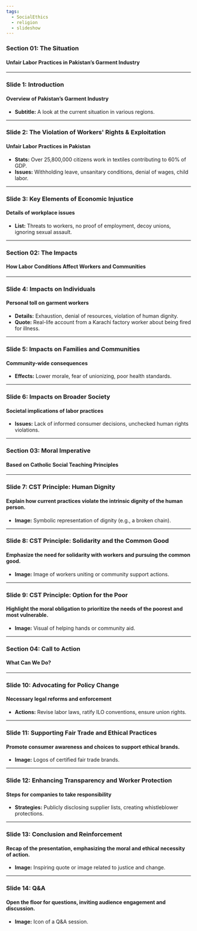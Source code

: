 ```yaml
---
tags:
  - SocialEthics
  - religion
  - slideshow
---
```

### Section 01: The Situation
#### Unfair Labor Practices in Pakistan’s Garment Industry
<!-- Section Intro: Begin by presenting an overview of the current labor practices in Pakistan’s garment industry. -->
---

### Slide 1: Introduction
#### Overview of Pakistan’s Garment Industry
- **Subtitle:** A look at the current situation in various regions.
<!-- Talking Point: Briefly introduce the topic and its relevance both locally and globally. -->
---

### Slide 2: The Violation of Workers' Rights & Exploitation
#### Unfair Labor Practices in Pakistan
- **Stats:** Over 25,800,000 citizens work in textiles contributing to 60% of GDP.
- **Issues:** Withholding leave, unsanitary conditions, denial of wages, child labor.
<!-- Talking Point: Explain the scale of the industry and highlight specific unfair labor practices. -->
---

### Slide 3: Key Elements of Economic Injustice
#### Details of workplace issues
- **List:** Threats to workers, no proof of employment, decoy unions, ignoring sexual assault.
<!-- Talking Point: Delve into the ways economic injustice manifests in garment factories. -->
---

### Section 02: The Impacts
#### How Labor Conditions Affect Workers and Communities
<!-- Section Intro: Transition to discussing the impacts of labor conditions on individuals, families, and broader societal implications. -->
---

### Slide 4: Impacts on Individuals
#### Personal toll on garment workers
- **Details:** Exhaustion, denial of resources, violation of human dignity.
- **Quote:** Real-life account from a Karachi factory worker about being fired for illness.
<!-- Talking Point: Discuss the personal impacts with a focus on deteriorating health and rights violations. -->
---

### Slide 5: Impacts on Families and Communities
#### Community-wide consequences
- **Effects:** Lower morale, fear of unionizing, poor health standards.
<!-- Talking Point: Explain how the labor conditions affect family life and community health. -->
---

### Slide 6: Impacts on Broader Society
#### Societal implications of labor practices
- **Issues:** Lack of informed consumer decisions, unchecked human rights violations.
<!-- Talking Point: Highlight how these issues affect societal perceptions and global market interactions. -->
---

### Section 03: Moral Imperative
#### Based on Catholic Social Teaching Principles
<!-- Section Intro: Highlight the moral and ethical considerations surrounding the garment industry issues based on Catholic Social Teaching. -->
---

### Slide 7: CST Principle: Human Dignity
#### Explain how current practices violate the intrinsic dignity of the human person.
- **Image:** Symbolic representation of dignity (e.g., a broken chain).
<!-- Talking Point: Discuss the CST principle of human dignity in relation to labor abuses. -->
---

### Slide 8: CST Principle: Solidarity and the Common Good
#### Emphasize the need for solidarity with workers and pursuing the common good.
- **Image:** Image of workers uniting or community support actions.
<!-- Talking Point: Encourage the audience to think about solidarity and how improving these conditions serves the common good. -->
---

### Slide 9: CST Principle: Option for the Poor
#### Highlight the moral obligation to prioritize the needs of the poorest and most vulnerable.
- **Image:** Visual of helping hands or community aid.
<!-- Talking Point: Reflect on the obligation to support the most vulnerable members of society. -->
---

### Section 04: Call to Action
#### What Can We Do?
<!-- Section Intro: Outline practical steps and actions that can be taken to address the issues highlighted in the presentation. -->
---

### Slide 10: Advocating for Policy Change
#### Necessary legal reforms and enforcement
- **Actions:** Revise labor laws, ratify ILO conventions, ensure union rights.
<!-- Talking Point: Advocate for policy changes and explain how laws can be strengthened and better enforced to protect workers. -->
---

### Slide 11: Supporting Fair Trade and Ethical Practices
#### Promote consumer awareness and choices to support ethical brands.
- **Image:** Logos of certified fair trade brands.
<!-- Talking Point: Discuss how consumers can make a difference by choosing to support ethically responsible brands. -->
---

### Slide 12: Enhancing Transparency and Worker Protection
#### Steps for companies to take responsibility
- **Strategies:** Publicly disclosing supplier lists, creating whistleblower protections.
<!-- Talking Point: Suggest ways for companies to improve transparency and protect workers. -->
---

### Slide 13: Conclusion and Reinforcement
#### Recap of the presentation, emphasizing the moral and ethical necessity of action.
- **Image:** Inspiring quote or image related to justice and change.
<!-- Talking Point: Summarize the key points and reinforce the need for action to address these labor practices. -->
---

### Slide 14: Q&A
#### Open the floor for questions, inviting audience engagement and discussion.
- **Image:** Icon of a Q&A session.
<!-- Talking Point: Enc
